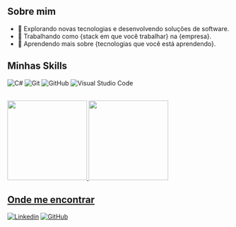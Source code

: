 <!--
**xofanna/xofanna** is a ✨ _special_ ✨ repository because its `README.md` (this file) appears on your GitHub profile.

Here are some ideas to get you started:

- 🔭 I’m currently working on ...
- 🌱 I’m currently learning ...
- 👯 I’m looking to collaborate on ...
- 🤔 I’m looking for help with ...
- 💬 Ask me about ...
- 📫 How to reach me: ...
- 😄 Pronouns: ...
- ⚡ Fun fact: ...
-->

## Sobre mim

- 🤔 Explorando novas tecnologias e desenvolvendo soluções de software.
- 💼 Trabalhando como {stack em que você trabalhar} na {empresa}.
- 🌱 Aprendendo mais sobre {tecnologias que você está aprendendo}.

## Minhas Skills

![C#]( https://img.shields.io/badge/C#-8A2BE2)
![Git](https://img.shields.io/badge/-Git-333333?style=flat&logo=git)
![GitHub](https://img.shields.io/badge/-GitHub-333333?style=flat&logo=github)
![Visual Studio Code](https://img.shields.io/badge/-Visual%20Studio%20Code-333333?style=flat&logo=visual-studio-code&logoColor=007ACC)

<br/>

<div>
<a href="https://github.com/xofanna">
<img height="180em" src="https://github-readme-stats.vercel.app/api/top-langs/?username=xofanna&layout=compact&langs_count=7&theme=dracula"/>
<img height="180em" src="https://github-readme-stats.vercel.app/api?username=xofanna&show_icons=true&theme=dracula&include_all_commits=true&count_private=true"/>
</div>

## Onde me encontrar

[![Linkedin](https://img.shields.io/badge/-username-blue?style=flat-square&logo=Linkedin&logoColor=white&link=LINK-DO-SEU-LINKEDIN)](LINK-DO-SEU-LINKEDIN)
[![GitHub](https://img.shields.io/github/followers/xofanna?label=follow&style=social)](https://github.com/xofanna)

